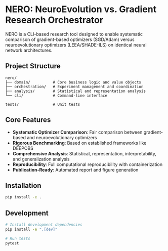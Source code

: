# NERO: NeuroEvolution vs. Gradient Research Orchestrator

NERO is a CLI-based research tool designed to enable systematic comparison of gradient-based optimizers (SGD/Adam) versus neuroevolutionary optimizers (LEEA/SHADE-ILS) on identical neural network architectures.

## Project Structure

```
nero/
├── domain/          # Core business logic and value objects
├── orchestration/   # Experiment management and coordination
├── analysis/        # Statistical and representation analysis
└── cli/             # Command-line interface

tests/               # Unit tests
```

## Core Features

- **Systematic Optimizer Comparison**: Fair comparison between gradient-based and neuroevolutionary optimizers
- **Rigorous Benchmarking**: Based on established frameworks like DEEPOBS
- **Comprehensive Analysis**: Statistical, representation, interpretability, and generalization analysis
- **Reproducibility**: Full computational reproducibility with containerization
- **Publication-Ready**: Automated report and figure generation

## Installation

```bash
pip install -e .
```

## Development

```bash
# Install development dependencies
pip install -e ".[dev]"

# Run tests
pytest
```
